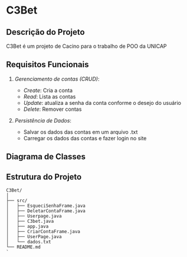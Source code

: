 # C3Bet

## Descrição do Projeto

C3Bet é um projeto de Cacino para o trabalho de POO da UNICAP

## Requisitos Funcionais

1. *Gerenciamento de contas (CRUD)*:
    - *Create*: Cria a conta
    - *Read*: Lista as contas
    - *Update*: atualiza a senha da conta conforme o desejo do usuário
    - *Delete*: Remover contas



3. *Persistência de Dados*:
    - Salvar os dados das contas em um arquivo .txt
    - Carregar os dados das contas e fazer login no site
## Diagrama de Classes

## Estrutura do Projeto
```plaintext
C3Bet/
│
├── src/
│   ├── EsqueciSenhaFrame.java
│   ├── DeletarContaFrame.java
│   ├── Userpage.java
│   ├── C3bet.java
│   ├── app.java
│   ├── CriarContaFrame.java
│   ├── UserPage.java
│   └── dados.txt
└── README.md 
`